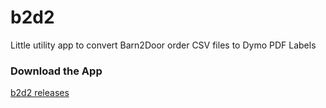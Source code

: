 # b2d2
Little utility app to convert Barn2Door order CSV files to Dymo PDF Labels

### Download the App
[b2d2 releases](https://github.com/PocketOfWeird/b2d2/releases)
